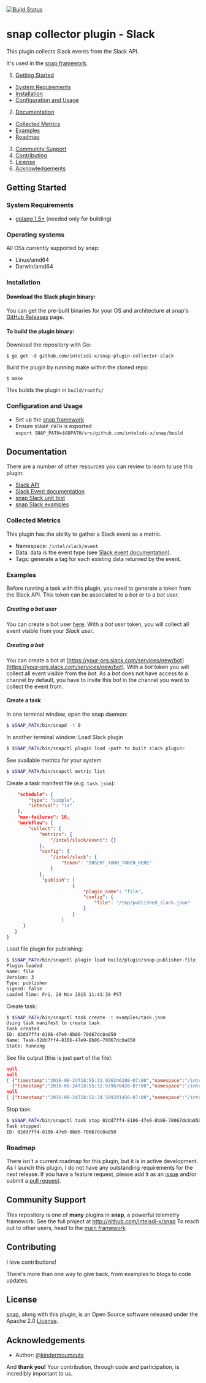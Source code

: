 [![Build Status](https://travis-ci.com/intelsdi-x/snap-plugin-collector-slack.svg?branch=master)](https://travis-ci.com/intelsdi-x/snap-plugin-collector-slack)

# snap collector plugin - Slack
This plugin collects Slack events from the Slack API.


It's used in the [snap framework](http://github.com:intelsdi-x/snap).

1. [Getting Started](#getting-started)
  * [System Requirements](#system-requirements)
  * [Installation](#installation)
  * [Configuration and Usage](configuration-and-usage)
2. [Documentation](#documentation)
  * [Collected Metrics](#collected-metrics)
  * [Examples](#examples)
  * [Roadmap](#roadmap)
3. [Community Support](#community-support)
4. [Contributing](#contributing)
5. [License](#license-and-authors)
6. [Acknowledgements](#acknowledgements)

## Getting Started
### System Requirements
* [golang 1.5+](https://golang.org/dl/) (needed only for building)

### Operating systems
All OSs currently supported by snap:
* Linux/amd64
* Darwin/amd64

### Installation
#### Download the Slack plugin binary:
You can get the pre-built binaries for your OS and architecture at snap's [GitHub Releases](https://github.com/intelsdi-x/snap/releases) page.

#### To build the plugin binary:
Download the repository with Go:

```
$ go get -d github.com/intelsdi-x/snap-plugin-collector-slack
```

Build the plugin by running make within the cloned repo:
```
$ make
```
This builds the plugin in `build/rootfs/`

### Configuration and Usage
* Set up the [snap framework](https://github.com/intelsdi-x/snap/blob/master/README.md#getting-started)
* Ensure `$SNAP_PATH` is exported  
`export SNAP_PATH=$GOPATH/src/github.com/intelsdi-x/snap/build`

## Documentation
There are a number of other resources you can review to learn to use this plugin:

* [Slack API](https://api.slack.com)
* [Slack Event documentation](https://api.slack.com/events-api#event_types)
* [snap Slack unit test](https://github.com/intelsdi-x/snap-plugin-collector-slack/blob/master/slack/slack_small_test.go)
* [snap Slack examples](#examples)


### Collected Metrics
This plugin has the ability to gather a Slack event as a metric.
* Namespace: `/intel/slack/event`
* Data: data is the event type (see [Slack event documentation](https://api.slack.com/events-api#event_types)).
* Tags: generate a tag for each existing data returned by the event.

### Examples
Before running a task with this plugin, you need to generate a token from the Slack API. This token can be associated to a *bot* or to a *bot user*.

##### Creating a bot user 
You can create a bot user [here](https://api.slack.com/docs/oauth-test-tokens). With a *bot user* token, you will collect all event visible from your *Slack user*.

##### Creating a bot
You can create a bot at [https://your-org.slack.com/services/new/bot](https://your-org.slack.com/services/new/bot). With a *bot* token you will collect all event visible from the *bot*. As a *bot* does not have access to a channel by default, you have to invite this *bot* in the channel you want to collect the event from.

#### Create a task
In one terminal window, open the snap daemon:
```bash
$ $SNAP_PATH/bin/snapd -t 0
```

In another terminal window:
Load Slack plugin
```bash
$ $SNAP_PATH/bin/snapctl plugin load <path to built slack plugin>
```
See available metrics for your system
```bash
$ $SNAP_PATH/bin/snapctl metric list
```

Create a task manifest file (e.g. `task.json`):
```json
    "schedule": {
        "type": "simple",
        "interval": "1s"
    },
    "max-failures": 10,
    "workflow": {
        "collect": {
            "metrics": {
                "/intel/slack/event": {}
            },
            "config": {
                "/intel/slack": {
                    "token": "INSERT_YOUR_TOKEN_HERE"
                }
            },
             "publish": [
                        {
                            "plugin_name": "file",                            
                            "config": {
                                "file": "/tmp/published_slack.json"
                            }
                        }
                    ] 
      }
   }
}
```

Load file plugin for publishing:
```bash
$ $SNAP_PATH/bin/snapctl plugin load build/plugin/snap-publisher-file
Plugin loaded
Name: file
Version: 3
Type: publisher
Signed: false
Loaded Time: Fri, 20 Nov 2015 11:41:39 PST
```

Create task:
```bash
$ $SNAP_PATH/bin/snapctl task create -t examples/task.json
Using task manifest to create task
Task created
ID: 02dd7ff4-8106-47e9-8b86-70067dc0a850
Name: Task-02dd7ff4-8106-47e9-8b86-70067dc0a850
State: Running
```

See file output (this is just part of the file):
```json
null
null
[ {"timestamp":"2016-08-24T18:55:31.926246288-07:00","namespace":"/intel/slack/event","data":"presence_change","unit":"","tags":{"plugin_running_on":"ocano-mac01.jf.intel.com","presence":"active","type":"presence_change","user":"U063H8QUB"},"version":0,"last_advertised_time":"0001-01-01T00:00:00Z"},
  {"timestamp":"2016-08-24T18:55:32.579676428-07:00","namespace":"/intel/slack/event","data":"user_typing","unit":"","tags":{"channel":"C2136PUKT","plugin_running_on":"ocano-mac01.jf.intel.com","type":"user_typing","user":"U12LSMG85"},"version":0,"last_advertised_time":"0001-01-01T00:00:00Z"}]
null
[ {"timestamp":"2016-08-24T18:55:34.509201456-07:00","namespace":"/intel/slack/event","data":"message","unit":"","tags":{"msg-channel":"C2136PUKT","msg-isstarred":"false","msg-text":"plop","msg-timestamp":"1472090134.000049","msg-type":"message","msg-user":"U12LSMG85","plugin_running_on":"ocano-mac01.jf.intel.com"},"version":0,"last_advertised_time":"0001-01-01T00:00:00Z"}]
```

Stop task:
```bash
$ $SNAP_PATH/bin/snapctl task stop 02dd7ff4-8106-47e9-8b86-70067dc0a850
Task stopped:
ID: 02dd7ff4-8106-47e9-8b86-70067dc0a850
```

### Roadmap
There isn't a current roadmap for this plugin, but it is in active development. As I launch this plugin, I do not have any outstanding requirements for the next release. If you have a feature request, please add it as an [issue](https://github.com/intelsdi-x/snap-plugin-collector-slack/issues/new) and/or submit a [pull request](https://github.com/intelsdi-x/snap-plugin-collector-slack/pulls).

## Community Support
This repository is one of **many** plugins in **snap**, a powerful telemetry framework. See the full project at http://github.com/intelsdi-x/snap To reach out to other users, head to the [main framework](https://github.com/intelsdi-x/snap#community-support)

## Contributing
I love contributions!

There's more than one way to give back, from examples to blogs to code updates. 

## License
[snap](http://github.com:intelsdi-x/snap), along with this plugin, is an Open Source software released under the Apache 2.0 [License](LICENSE).

## Acknowledgements
* Author: [@kindermoumoute](https://github.com/kindermoumoute/)

And **thank you!** Your contribution, through code and participation, is incredibly important to us.